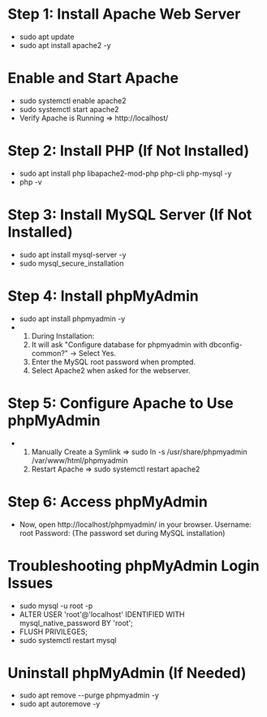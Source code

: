 # Step 1: Install Apache Web Server
- sudo apt update
- sudo apt install apache2 -y
# Enable and Start Apache
- sudo systemctl enable apache2
- sudo systemctl start apache2
- Verify Apache is Running => http://localhost/
# Step 2: Install PHP (If Not Installed)
- sudo apt install php libapache2-mod-php php-cli php-mysql -y
- php -v
# Step 3: Install MySQL Server (If Not Installed)
- sudo apt install mysql-server -y
- sudo mysql_secure_installation
# Step 4: Install phpMyAdmin
- sudo apt install phpmyadmin -y
- 1. During Installation:
  2. It will ask "Configure database for phpmyadmin with dbconfig-common?" → Select Yes.
  3. Enter the MySQL root password when prompted.
  4. Select Apache2 when asked for the webserver.
# Step 5: Configure Apache to Use phpMyAdmin
- 1. Manually Create a Symlink => sudo ln -s /usr/share/phpmyadmin /var/www/html/phpmyadmin
  2. Restart Apache => sudo systemctl restart apache2
# Step 6: Access phpMyAdmin
- Now, open http://localhost/phpmyadmin/ in your browser.
  Username: root
  Password: (The password set during MySQL installation)

# Troubleshooting phpMyAdmin Login Issues
- sudo mysql -u root -p
- ALTER USER 'root'@'localhost' IDENTIFIED WITH mysql_native_password BY 'root';
- FLUSH PRIVILEGES;
- sudo systemctl restart mysql
# Uninstall phpMyAdmin (If Needed)
- sudo apt remove --purge phpmyadmin -y
- sudo apt autoremove -y
